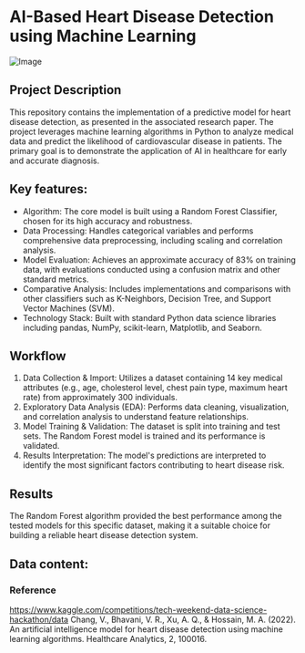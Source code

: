 # AI-Based Heart Disease Detection using Machine Learning
![Image](https://github.com/{asya-bamby/An-AI-model-for-heart-disease-detection/raw/exstra/images.jpg)

## Project Description
This repository contains the implementation of a predictive model for heart disease detection, as presented in the associated research paper. The project leverages machine learning algorithms in Python to analyze medical data and predict the likelihood of cardiovascular disease in patients. The primary goal is to demonstrate the application of AI in healthcare for early and accurate diagnosis.

## Key features:
- Algorithm: The core model is built using a Random Forest Classifier, chosen for its high accuracy and robustness.
- Data Processing: Handles categorical variables and performs comprehensive data preprocessing, including scaling and correlation analysis.
- Model Evaluation: Achieves an approximate accuracy of 83% on training data, with evaluations conducted using a confusion matrix and other standard metrics.
- Comparative Analysis: Includes implementations and comparisons with other classifiers such as K-Neighbors, Decision Tree, and Support Vector Machines (SVM).
- Technology Stack: Built with standard Python data science libraries including pandas, NumPy, scikit-learn, Matplotlib, and Seaborn.

## Workflow
1) Data Collection & Import: Utilizes a dataset containing 14 key medical attributes (e.g., age, cholesterol level, chest pain type, maximum heart rate) from approximately 300 individuals.
2) Exploratory Data Analysis (EDA): Performs data cleaning, visualization, and correlation analysis to understand feature relationships.
3) Model Training & Validation: The dataset is split into training and test sets. The Random Forest model is trained and its performance is validated.
4) Results Interpretation: The model's predictions are interpreted to identify the most significant factors contributing to heart disease risk.

## Results
The Random Forest algorithm provided the best performance among the tested models for this specific dataset, making it a suitable choice for building a reliable heart disease detection system.

## Data content:


### Reference
https://www.kaggle.com/competitions/tech-weekend-data-science-hackathon/data
Chang, V., Bhavani, V. R., Xu, A. Q., & Hossain, M. A. (2022). An artificial intelligence model for heart disease detection using machine learning algorithms. Healthcare Analytics, 2, 100016. 


